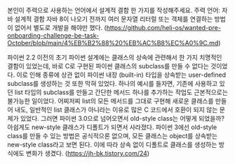 
본인이 주력으로 사용하는 언어에서 설계적 결함 한 가지를 작성해주세요.
주력 언어: 자바
설계적 결함
자바 8이 나오기 전까지 여러 문자열 리터럴 또는 객체를 연결하는 방법이 없어서 별도로 개발을 해야만 했다.
(https://github.com/heli-os/wanted-pre-onboarding-challenge-be-task-October/blob/main/4%EB%B2%88%20%EB%AC%B8%EC%A0%9C.md)

파이썬
2.2 이전의 초기 파이썬 설계에는 클래스의 상속에 관련해서 한 가지 치명적인 결함이 있었는데, 바로 C로 구현된 파이썬 클래스의 subclass를 만들 수 없다는 것이었다. 이로 인해 종류에 상관 없이 파이썬 내장 (built-in) 타입을 상속받는 user-defined subclass를 생성하는 것 또한 막혀 있었다. 하나의 예시를 들자면, 기존에 사용하고 있던 list 타입의 subclass를 만들고 간단한 메서드 하나를 추가하는 작업도 근본적으로는 불가능한 일이었다. 어찌저찌 list의 모든 메서드를 그대로 구현해 새로운 클래스를 만들어 내도, 일반적인 list 클래스가 아니라는 이유로 많은 C 코드에서 호환이 되지 않는 문제가 있었다. 그러면 파이썬 3.0으로 넘어오면서 old-style class는 어떻게 되었을까? 아쉽게도 new-style 클래스가 디폴트가 되면서 사라졌다. 파이썬 3에선 old-style class를 만들 수 있는 방법은 공식적으론 없으며, 모든 클래스는 object를 상속받는 new-style class라고 보면 된다. 이에 따라 상속 없이 디폴트로 클래스를 생성하는 방식에도 변화가 생겼다.
(https://jh-bk.tistory.com/24)

